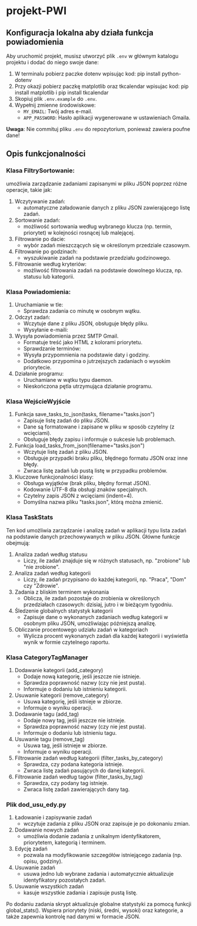# projekt-PWI



## Konfiguracja lokalna aby działa funkcja powiadomienia

Aby uruchomić projekt, musisz utworzyć plik `.env` w głównym katalogu projektu i dodać do niego swoje dane:
1. W terminalu pobierz paczke dotenv wpisując kod: pip install python-dotenv
2. Przy okazji pobierz paczkę matplotlib oraz tkcalendar wpisujac kod: pip install matplotlib i pip install tkcalendar
3. Skopiuj plik `.env.example` do `.env`.
4. Wypełnij zmienne środowiskowe:
   - `MY_EMAIL`: Twój adres e-mail.
   - `APP_PASSWORD`: Hasło aplikacji wygenerowane w ustawieniach Gmaila.

**Uwaga**: Nie commituj pliku `.env` do repozytorium, ponieważ zawiera poufne dane!

## Opis funkcjonalności
### Klasa FiltrySortowanie:
umożliwia zarządzanie zadaniami zapisanymi w pliku JSON poprzez różne operacje, takie jak:
1. Wczytywanie zadań:
   - automatyczne załadowanie danych z pliku JSON zawierającego listę zadań.
2. Sortowanie zadań:
   - możliwość sortowania według wybranego klucza (np. termin, priorytet) w kolejności rosnącej lub malejącej.
3. Filtrowanie po dacie:
   - wybór zadań mieszczących się w określonym przedziale czasowym.
4. Filtrowanie po godzinach:
   - wyszukiwanie zadań na podstawie przedziału godzinowego.
5. Filtrowanie według kryteriów:
    - możliwość filtrowania zadań na podstawie dowolnego klucza, np. statusu lub kategorii.
### Klasa Powiadomienia:
1. Uruchamianie w tle:
   - Sprawdza zadania co minutę w osobnym wątku.
2. Odczyt zadań:
   - Wczytuje dane z pliku JSON, obsługuje błędy pliku.
   - Wysyłanie e-maili:
3. Wysyła powiadomienia przez SMTP Gmail.
   - Formatuje treść jako HTML z kolorami priorytetu.
   - Sprawdzanie terminów:
   - Wysyła przypomnienia na podstawie daty i godziny.
   - Dodatkowo przypomina o jutrzejszych zadaniach o wysokim priorytecie.
4. Działanie programu:
   - Uruchamiane w wątku typu daemon.
   - Nieskończona pętla utrzymująca działanie programu.
### Klasa WejścieWyjście
1. Funkcja save_tasks_to_json(tasks, filename="tasks.json")
   - Zapisuje listę zadań do pliku JSON.
   - Dane są formatowane i zapisane w pliku w sposób czytelny (z wcięciami).
   - Obsługuje błędy zapisu i informuje o sukcesie lub problemach.
2. Funkcja load_tasks_from_json(filename="tasks.json")
   - Wczytuje listę zadań z pliku JSON.
   - Obsługuje przypadki braku pliku, błędnego formatu JSON oraz inne błędy.
   - Zwraca listę zadań lub pustą listę w przypadku problemów.
3. Kluczowe funkcjonalności klasy:
   - Obsługa wyjątków (brak pliku, błędny format JSON).
   - Kodowanie UTF-8 dla obsługi znaków specjalnych.
   - Czytelny zapis JSON z wcięciami (indent=4).
   - Domyślna nazwa pliku "tasks.json", którą można zmienić.
### Klasa TaskStats
Ten kod umożliwia zarządzanie i analizę zadań w aplikacji typu lista zadań na podstawie danych przechowywanych w pliku JSON. Główne funkcje obejmują:

1. Analiza zadań według statusu
   - Liczy, ile zadań znajduje się w różnych statusach, np. "zrobione" lub "nie zrobione".
2. Analiza zadań według kategorii
   - Liczy, ile zadań przypisano do każdej kategorii, np. "Praca", "Dom" czy "Zdrowie".
3. Zadania z bliskim terminem wykonania
   - Oblicza, ile zadań pozostaje do zrobienia w określonych przedziałach czasowych: dzisiaj, jutro i w bieżącym tygodniu.
4. Śledzenie globalnych statystyk kategorii
   - Zapisuje dane o wykonanych zadaniach według kategorii w osobnym pliku JSON, umożliwiając późniejszą analizę.
5. Obliczanie procentowego udziału zadań w kategoriach
   - Wylicza procent wykonanych zadań dla każdej kategorii i wyświetla wynik w formie czytelnego raportu.
### Klasa CategoryTagManager
1. Dodawanie kategorii (add_category)
   - Dodaje nową kategorię, jeśli jeszcze nie istnieje.
   - Sprawdza poprawność nazwy (czy nie jest pusta).
   - Informuje o dodaniu lub istnieniu kategorii.
2. Usuwanie kategorii (remove_category)
   - Usuwa kategorię, jeśli istnieje w zbiorze.
   - Informuje o wyniku operacji.
3. Dodawanie tagu (add_tag)
   - Dodaje nowy tag, jeśli jeszcze nie istnieje.
   - Sprawdza poprawność nazwy (czy nie jest pusta).
   - Informuje o dodaniu lub istnieniu tagu.
4. Usuwanie tagu (remove_tag)
   - Usuwa tag, jeśli istnieje w zbiorze.
   - Informuje o wyniku operacji.
5. Filtrowanie zadań według kategorii (filter_tasks_by_category)
   - Sprawdza, czy podana kategoria istnieje.
   - Zwraca listę zadań pasujących do danej kategorii.
6. Filtrowanie zadań według tagów (filter_tasks_by_tag)
   - Sprawdza, czy podany tag istnieje.
   - Zwraca listę zadań zawierających dany tag.

### Plik dod_usu_edy.py
1. Ładowanie i zapisywanie zadań
   - wczytuje zadania z pliku JSON oraz zapisuje je po dokonaniu zmian.
2. Dodawanie nowych zadań
   - umożliwia dodanie zadania z unikalnym identyfikatorem, priorytetem, kategorią i terminem.
3. Edycję zadań
   - pozwala na modyfikowanie szczegółów istniejącego zadania (np. opisu, godziny).
4. Usuwanie zadań
   - usuwa jedno lub wybrane zadania i automatycznie aktualizuje identyfikatory pozostałych zadań.
5. Usuwanie wszystkich zadań
   - kasuje wszystkie zadania i zapisuje pustą listę.

Po dodaniu zadania skrypt aktualizuje globalne statystyki za pomocą funkcji global_stats().
Wspiera priorytety (niski, średni, wysoki) oraz kategorie, a także zapewnia kontrolę nad danymi w formacie JSON.
